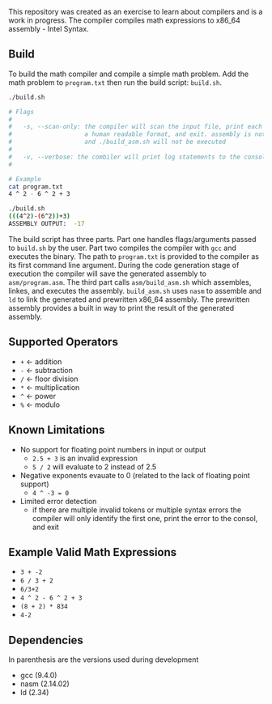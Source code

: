 This repository was created as an exercise to learn about compilers and is a work in progress. The compiler compiles math expressions to x86_64 assembly - Intel Syntax. 

## Build

To build the math compiler and compile a simple math problem. Add the math problem to `program.txt` then run the build script: `build.sh`. 
```bash
./build.sh

# Flags
#
#   -s, --scan-only: the compiler will scan the input file, print each token in 
#                    a human readable format, and exit. assembly is not generated
#                    and ./build_asm.sh will not be executed
#
#   -v, --verbose: the combiler will print log statements to the consol
#

# Example
cat program.txt
4 ^ 2 - 6 ^ 2 + 3

./build.sh
(((4^2)-(6^2))+3)
ASSEMBLY OUTPUT:  -17
```
The build script has three parts. Part one handles flags/arguments passed to `build.sh` by the user. Part two compiles the compiler with `gcc` and executes the binary. The path to `program.txt` is provided to the compiler as its first command line argument. During the code generation stage of execution the compiler will save the generated assembly to `asm/program.asm`. The third part calls `asm/build_asm.sh` which assembles, linkes, and executes the assembly. `build_asm.sh` uses `nasm` to assemble and `ld` to link the generated and prewritten x86_64 assembly. The prewritten assembly provides a built in way to print the result of the generated assembly.

## Supported Operators
- `+`  <- addition
- `-`  <- subtraction
- `/`  <- floor division
- `*`  <- multiplication
- `^`  <- power
- `%`  <- modulo

## Known Limitations

- No support for floating point numbers in input or output
    - `2.5 + 3` is an invalid expression
    - `5 / 2` will evaluate to 2 instead of 2.5
- Negative exponents evauate to 0 (related to the lack of floating point support)
    - `4 ^ -3 = 0`
- Limited error detection
    - if there are multiple invalid tokens or multiple syntax errors the compiler will only identify the first one, print the error to the consol, and exit

## Example Valid Math Expressions
- `3 + -2`
- `6 / 3 + 2`
- `6/3+2`
- `4 ^ 2 - 6 ^ 2 + 3`
- `(8 + 2) * 834`
- `4-2`

## Dependencies
In parenthesis are the versions used during development
- gcc (9.4.0)
- nasm (2.14.02)
- ld (2.34)

